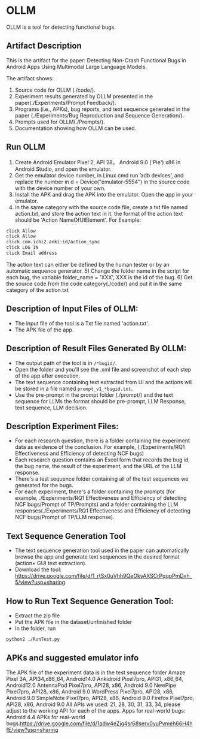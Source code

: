 # OLLM
OLLM is a tool for detecting functional bugs.


## Artifact Description
This is the artifact for the paper: Detecting Non-Crash Functional Bugs in Android Apps Using Multimodal Large Language Models.

The artifact shows:

1) Source code for OLLM (./code/).
2) Experiment results generated by OLLM presented in the paper(./Experiments/Prompt Feedback/).
3) Programs (i.e., APKs), bug reports, and text sequence generated in the paper (./Experiments/Bug Reproduction and Sequence Generation/).
4) Prompts used for OLLM(./Prompts/).
5) Documentation showing how OLLM can be used.


## Run OLLM
1) Create Android Emulator Pixel 2, API 28， Android 9.0 ('Pie') x86 in Android Studio, and open the emulator.
2) Get the emulator device number, in Linux cmd run ’adb devices’, and replace the number in d = Device("emulator-5554") in the source code with the device number of your own.
3) Install the APK and drag the APK into the emulator. Open the app in your emulator.
4) In the same category with the source code file, create a txt file named action.txt, and store the action text in it. the format of the action text should be 'Action NameOfUIElement'.
   For Example:
```sh
click Allow
click Allow
click com.ichi2.anki:id/action_sync
click LOG IN
click Email address
```
The action text can either be defined by the human tester or by an automatic sequence generator.
5) Change the folder name in the script for each bug, the variable folder_name = 'XXX', XXX is the id of the bug.
6) Get the source code from the code category(./code/) and put it in the same category of the action.txt


## Description of Input Files of OLLM:
* The input file of the tool is a Txt file named 'action.txt'.
* The APK file of the app.


## Description of Result Files Generated By OLLM:
* The output path of the tool is in ``/*bugid/``.
* Open the folder and you'll see the .xml file and screenshot of each step of the app after execution.
* The text sequence containing text extracted from UI and the actions will be stored in a file named ``prompt_v1_*bugid.txt``.
* Use the pre-prompt in the prompt folder (./prompt/) and the text sequence for LLMs the format should be pre-prompt, LLM Response, text sequence, LLM decision.

## Description Experiment Files:
* For each research question, there is a folder containing the experiment data as evidence of the conclusion. For example, (./Experiments/RQ1 Effectiveness and Efficiency of detecting NCF bugs)
* Each research question contains an Excel form that records the bug id, the bug name, the result of the experiment, and the URL of the LLM response.
* There's a test sequence folder containing all of the test sequences we generated for the bugs.
* For each experiment, there's a folder containing the prompts (for example, ./Experiments/RQ1 Effectiveness and Efficiency of detecting NCF bugs/Prompt of TP/Prompts) and a folder containing the LLM responses(./Experiments/RQ1 Effectiveness and Efficiency of detecting NCF bugs/Prompt of TP/LLM response).

## Text Sequence Generation Tool
* The text sequence generation tool used in the paper can automatically browse the app and generate text sequences in the desired format (action+ GUI text extraction).
* Download the tool: https://drive.google.com/file/d/1_rtSx0uVhh9QeOkyAXSCrPqqpPmDxh_5/view?usp=sharing

## How to Run Text Sequence Generation Tool:
* Extract the zip file
* Put the APK file in the dataset/unfinished folder
* In the folder, run 
```sh
python2 ./RunTest.py
```
## APKs and suggested emulator info
The APK file of the experiment data is in the test sequence folder
Amaze	Pixel 3A, API34,x86_64, Android14.0
Ankidroid	Pixel7pro, API31, x86_64, Android12.0
AntennaPod	Pixel7pro, API28, x86, Android 9.0
NewPipe	Pixel7pro, API28, x86, Android 9.0
WordPress	Pixel7pro, API28, x86, Android 9.0
SimpleNote	Pixel7pro, API28, x86, Android 9.0
Firefox	Pixel7pro, API28, x86, Android 9.0
All APIs we used: 21, 28, 30, 31, 33, 34, please adjust to the working API for each of the apps.
Apps for real-world bugs: Android 4.4
APKs for real-world bugs:https://drive.google.com/file/d/1qdw4eZjg4sr68serv0yuPvmeh66H4hfE/view?usp=sharing

